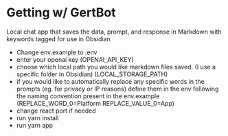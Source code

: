 # Getting w/ GertBot
Local chat app that saves the data, prompt, and response in Markdown with keywords tagged for use in Obsidian
- Change env.example to .env
- enter your openai key (OPENAI_API_KEY)
- choose which local path you would like markdown files saved.  (I use a specific folder in Obsidian) (LOCAL_STORAGE_PATH)
- if you would like to automatically replace any specific words in the prompts (eg. for privacy or IP reasons) define them in the env following the naming convention present in the env.example (REPLACE_WORD_0=Platform
REPLACE_VALUE_0=App)
- change react port if needed
- run yarn install
- run yarn app
